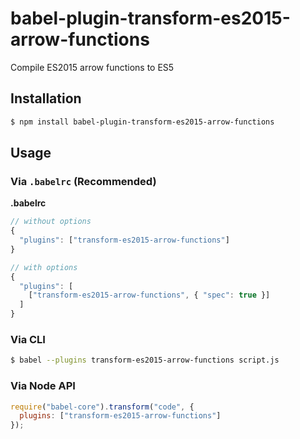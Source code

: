 # babel-plugin-transform-es2015-arrow-functions

Compile ES2015 arrow functions to ES5

## Installation

```sh
$ npm install babel-plugin-transform-es2015-arrow-functions
```

## Usage

### Via `.babelrc` (Recommended)

**.babelrc**

```js
// without options
{
  "plugins": ["transform-es2015-arrow-functions"]
}

// with options
{
  "plugins": [
    ["transform-es2015-arrow-functions", { "spec": true }]
  ]
}
```

### Via CLI

```sh
$ babel --plugins transform-es2015-arrow-functions script.js
```

### Via Node API

```javascript
require("babel-core").transform("code", {
  plugins: ["transform-es2015-arrow-functions"]
});
```
